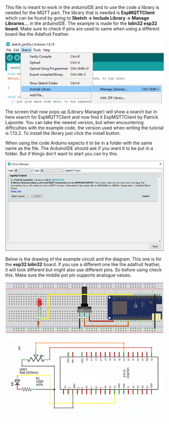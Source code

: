 This file is meant to work in the arduinoIDE and to use the code a library is needed for the MQTT part. The library that is needed is **EspMQTTClient** which can be found by going to **Sketch -> Include Library -> Manage Libraries…** in the arduinoIDE. The example is made for the **lolin32 esp32 board**. Make sure to check if pins are used to same when using a different board like the Adafruit Feather.

![alt text](https://github.com/utwente-interaction-lab/MQTT-Communication/blob/main/Images%20Tutorial/LocationLibraryManager.png)

The screen that now pops up (Library Manager) will show a search bar in here search for EspMQTTClient and now find it EspMQTTClient by Patrick Lapointe. You can take the newest version, but when encountering difficulties with the example code, the version used when writing the tutorial is 1.13.2. To install the library just click the install button.

When using the code Arduino expects it to be in a folder with the same name as the file. The ArduinoIDE should ask if you want it to be put in a folder. But if things don’t want to start you can try this.

![alt text](https://github.com/utwente-interaction-lab/MQTT-Communication/blob/main/Images%20Tutorial/EspMQTTClient.png)

Below is the drawing of the example circuit and the diagram. This one is for the **esp32 lolin32** board. 
If you use a different one like the adafruit feather, it will look different but might also use different pins.
So before using check this. Make sure the middle pot pin supports analogue values.

![alt text](https://github.com/utwente-interaction-lab/MQTT-Communication/blob/main/Images%20Tutorial/SchemaLolin32.png)
![alt text](https://github.com/utwente-interaction-lab/MQTT-Communication/blob/main/Images%20Tutorial/DiagramLolin32.png)
